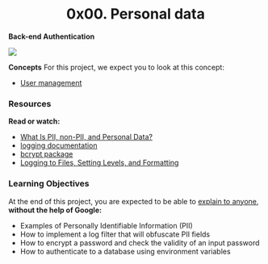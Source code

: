 <center><h1>0x00. Personal data</h1></center>

<b>Back-end  Authentication</b>

<img src="https://s3.amazonaws.com/alx-intranet.hbtn.io/uploads/medias/2019/12/5c48d4f6d4dd8081eb48.png?X-Amz-Algorithm=AWS4-HMAC-SHA256&X-Amz-Credential=AKIARDDGGGOUSBVO6H7D%2F20220721%2Fus-east-1%2Fs3%2Faws4_request&X-Amz-Date=20220721T041921Z&X-Amz-Expires=86400&X-Amz-SignedHeaders=host&X-Amz-Signature=519e1390b9a2f9b9a3e736a1ac3f0f22f4dbd17c30ffdbebc574f6054e8e3ece">

<p>
<b>Concepts</b>
For this project, we expect you to look at this concept:
<ul>
<li><a href="https://alx-intranet.hbtn.io/concepts/558">User management</a></li>
</ul>
</p>

<h3>Resources</h3>

<p>
<b>Read or watch:</b>
<ul>
<li><a href="https://alx-intranet.hbtn.io/rltoken/jf71oYqiETchcVhPzQVnyg">What Is PII, non-PII, and Personal Data?</a></li>
<li><a href="https://alx-intranet.hbtn.io/rltoken/W2JiHD6cbJY1scJORyLqnw">logging documentation</a></li>
<li><a href="https://alx-intranet.hbtn.io/rltoken/41oaQXfzwnF1i-wT8W0vHw">bcrypt package</a></li>
<li><a href="https://alx-intranet.hbtn.io/rltoken/XCpI9uvguxlTCsAeRCW6SA">Logging to Files, Setting Levels, and Formatting</a></li>
</ul>
</p>
<h3>Learning Objectives</h3>
<p>
At the end of this project, you are expected to be able to <a href="https://alx-intranet.hbtn.io/rltoken/yiowzem5NkzxawDmImXy8Q">explain to anyone</a>, <b>without the help of Google:</b>
<ul>
<li>Examples of Personally Identifiable Information (PII)</li>
<li>How to implement a log filter that will obfuscate PII fields</li>
<li>How to encrypt a password and check the validity of an input password</li>
<li>How to authenticate to a database using environment variables</li>
</ul>
</p>
